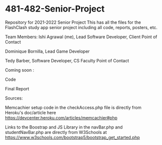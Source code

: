 # 481-482-Senior-Project
Repository for 2021-2022 Senior Project
This has all the files for the FlashClash study app senior project including all code, reports, posters, etc. 

Team Members:
Ishi Agrawal (me), Lead Software Developer, Client Point of Contact

Dominique Bornilla, Lead Game Developer

Tedy Barber, Software Developer, CS Faculty Point of Contact

Coming soon :

Code

Final Report

Sources:

Memcachier setup code in the checkAccess.php file is directly from Heroku's doc/article here https://devcenter.heroku.com/articles/memcachier#php

Links to the Boostrap and JS Library in the navBar.php and studentNavBar.php are directly from W3Schools at https://www.w3schools.com/bootstrap5/bootstrap_get_started.php
